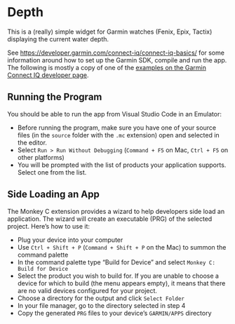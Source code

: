 # Depth

This is a (really) simple widget for Garmin watches (Fenix, Epix, Tactix) displaying the current water depth.

See https://developer.garmin.com/connect-iq/connect-iq-basics/ for some information around how to set up the Garmin SDK, compile and run the app. The following is mostly a copy of one of the [examples on the Garmin Connect IQ developer page](https://developer.garmin.com/connect-iq/connect-iq-basics/your-first-app/#yourfirstconnectiqapp).

## Running the Program

You should be able to run the app from Visual Studio Code in an Emulator:

- Before running the program, make sure you have one of your source files (in the `source` folder with the `.mc` extension) open and selected in the editor.
- Select `Run > Run Without Debugging` (`Command + F5` on Mac, `Ctrl + F5` on other platforms)
- You will be prompted with the list of products your application supports. Select one from the list.

## Side Loading an App

The Monkey C extension provides a wizard to help developers side load an application. The wizard will create an executable (PRG) of the selected project. Here’s how to use it:

- Plug your device into your computer
- Use `Ctrl + Shift + P` (`Command + Shift + P` on the Mac) to summon the command palette
- In the command palette type “Build for Device” and select `Monkey C: Build for Device`
- Select the product you wish to build for. If you are unable to choose a device for which to build (the menu appears empty), it means that there are no valid devices configured for your project.
- Choose a directory for the output and click `Select Folder`
- In your file manager, go to the directory selected in step 4
- Copy the generated `PRG` files to your device’s `GARMIN/APPS` directory
